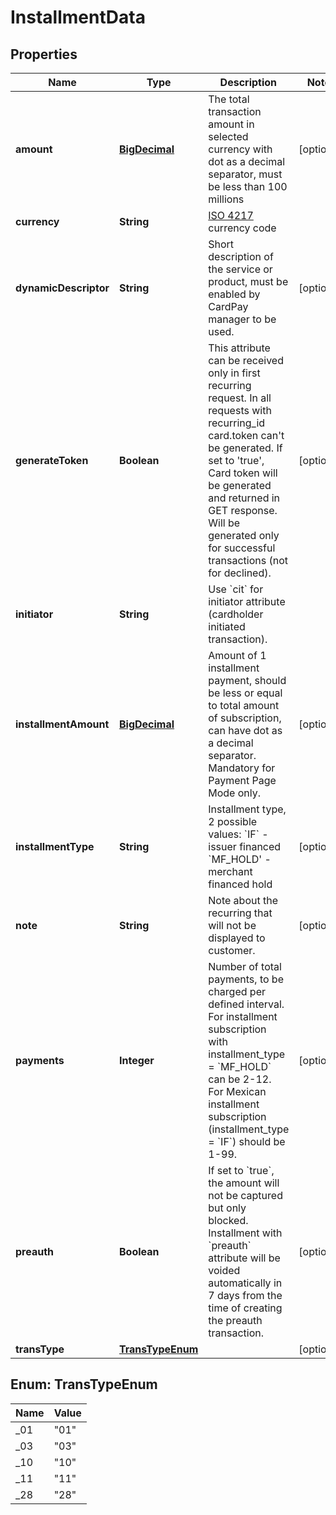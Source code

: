 
# InstallmentData

## Properties
Name | Type | Description | Notes
------------ | ------------- | ------------- | -------------
**amount** | [**BigDecimal**](BigDecimal.md) | The total transaction amount in selected currency with dot as a decimal separator, must be less than 100 millions |  [optional]
**currency** | **String** | [ISO 4217](https://en.wikipedia.org/wiki/ISO_4217) currency code | 
**dynamicDescriptor** | **String** | Short description of the service or product, must be enabled by CardPay manager to be used. |  [optional]
**generateToken** | **Boolean** | This attribute can be received only in first recurring request. In all requests with recurring_id card.token can&#39;t be generated. If set to &#39;true&#39;, Card token will be generated and returned in GET response. Will be generated only for successful transactions (not for declined). |  [optional]
**initiator** | **String** | Use &#x60;cit&#x60; for initiator attribute (cardholder initiated transaction). | 
**installmentAmount** | [**BigDecimal**](BigDecimal.md) | Amount of 1 installment payment, should be less or equal to total amount of subscription, can have dot as a decimal separator. Mandatory for Payment Page Mode only. |  [optional]
**installmentType** | **String** | Installment type, 2 possible values: &#x60;IF&#x60; - issuer financed &#x60;MF_HOLD&#39; - merchant financed hold |  [optional]
**note** | **String** | Note about the recurring that will not be displayed to customer. |  [optional]
**payments** | **Integer** | Number of total payments, to be charged per defined interval. For installment subscription with installment_type &#x3D; &#x60;MF_HOLD&#x60; can be 2-12. For Mexican installment subscription (installment_type &#x3D; &#x60;IF&#x60;) should be 1-99. |  [optional]
**preauth** | **Boolean** | If set to &#x60;true&#x60;, the amount will not be captured but only blocked. Installment with &#x60;preauth&#x60; attribute will be voided automatically in 7 days from the time of creating the preauth transaction. |  [optional]
**transType** | [**TransTypeEnum**](#TransTypeEnum) |  |  [optional]


<a name="TransTypeEnum"></a>
## Enum: TransTypeEnum
Name | Value
---- | -----
_01 | &quot;01&quot;
_03 | &quot;03&quot;
_10 | &quot;10&quot;
_11 | &quot;11&quot;
_28 | &quot;28&quot;



